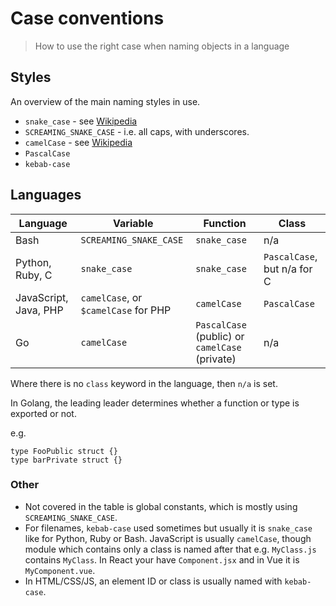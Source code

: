 # Case conventions
> How to use the right case when naming objects in a language

## Styles

An overview of the main naming styles in use.

- `snake_case` - see [Wikipedia](https://en.wikipedia.org/wiki/Snake_case)
- `SCREAMING_SNAKE_CASE` - i.e. all caps, with underscores.
- `camelCase` - see [Wikipedia](https://en.wikipedia.org/wiki/Camel_case)
- `PascalCase`
- `kebab-case`


## Languages

| Language              | Variable                             | Function                                       | Class                       |
| --------------------- | ------------------------------------ | ---------------------------------------------- | --------------------------- |
| Bash                  | `SCREAMING_SNAKE_CASE`               | `snake_case`                                   | n/a                         |
| Python, Ruby, C       | `snake_case`                         | `snake_case`                                   | `PascalCase`, but n/a for C |
| JavaScript, Java, PHP | `camelCase`, or `$camelCase` for PHP | `camelCase`                                    | `PascalCase`                |
| Go                    | `camelCase`                          | `PascalCase` (public) or `camelCase` (private) | n/a                         |

Where there is no `class` keyword in the language, then `n/a` is set.

In Golang, the leading leader determines whether a function or type is exported or not.

e.g.

```golang
type FooPublic struct {}
type barPrivate struct {}
```

### Other

- Not covered in the table is global constants, which is mostly using `SCREAMING_SNAKE_CASE`.
- For filenames, `kebab-case` used sometimes but usually it is `snake_case` like for Python, Ruby or Bash. JavaScript is usually `camelCase`, though module which contains only a class is named after that e.g. `MyClass.js` contains `MyClass`. In React your have `Component.jsx` and in Vue it is `MyComponent.vue`.
- In HTML/CSS/JS, an element ID or class is usually named with `kebab-case`.
